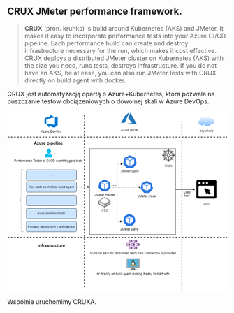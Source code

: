 ## CRUX JMeter performance framework.

> **CRUX** (pron. kruhks) is build around Kubernetes (AKS) and JMeter. It makes it easy to incorporate performance tests into your Azure CI/CD pipeline. Each performance build can create and destroy infrastructure necessary for the run, which makes it cost effective. CRUX deploys a distributed JMeter cluster on Kubernetes (AKS) with the size you need, runs tests, destroys infrastructure. If you do not have an AKS, be at ease, you can also run JMeter tests with CRUX directly on build agent with docker.

CRUX jest automatyzacją opartą o Azure+Kubernetes, która pozwala na puszczanie testów obciążeniowych o dowolnej skali w Azure DevOps.


![CRUX](img/crux.png)

Wspólnie uruchomimy CRUXA.